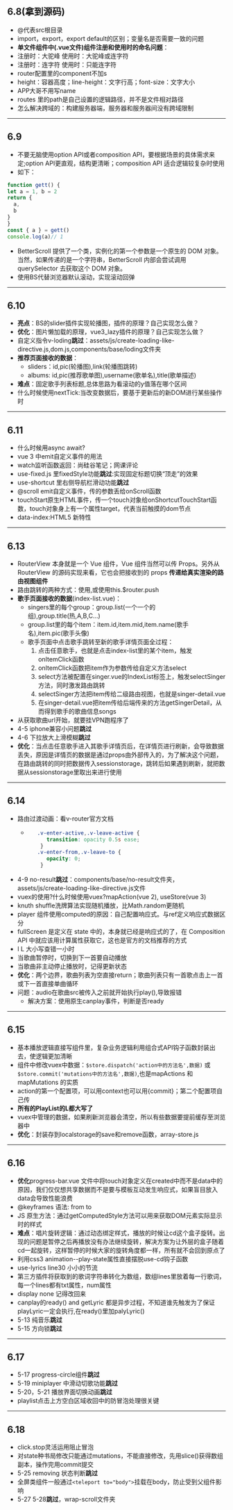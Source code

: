 ## 6.8(拿到源码) ##
- @代表src根目录
- import，export，export default的区别；变量名是否需要一致的问题
- **单文件组件中(.vue文件)组件注册和使用时的命名问题**：
- 注册时：大驼峰 使用时：大驼峰或连字符
- 注册时：连字符 使用时：只能连字符
- router配置里的component不加s
- height：容器高度；line-height：文字行高；font-size：文字大小
- APP大哥不用写name
- routes 里的path是自己设置的逻辑路径，并不是文件相对路径
- 怎么解决跨域的：构建服务器端，服务器和服务器间没有跨域限制

---

## 6.9 ##
- 不要无脑使用option API或者composition API，要根据场景的具体需求来定;option API更直观，结构更清晰；composition API 适合逻辑较复杂时使用
- 如下：
```javascript
function gett() {
let a = 1, b = 2
return {
  a,
  b
}
}
const { a } = gett()
console.log(a)// 1
```
- BetterScroll 提供了一个类，实例化的第一个参数是一个原生的 DOM 对象。当然，如果传递的是一个字符串，BetterScroll 内部会尝试调用 querySelector 去获取这个 DOM 对象。
- 使用BS代替浏览器默认滚动，实现滚动回弹

---

## 6.10 ##
- **亮点**：BS的slider插件实现轮播图，插件的原理？自己实现怎么做？
- **优化**：图片懒加载的原理，vue3_lazy插件的原理？自己实现怎么做？
- 自定义指令v-loding**跳过**：assets/js/create-loading-like-directive.js,dom.js,components/base/loding文件夹
- **推荐页面接收的数据**：
  - sliders：id,pic(轮播图),link(轮播图跳转)  
  - albums: id,pic(推荐歌单图),username(歌单名),title(歌单描述)
- **难点**：固定歌手列表标题,总体思路为看滚动的y值落在哪个区间
- 什么时候使用nextTick:当改变数据后，要基于更新后的新DOM进行某些操作时

---

## 6.11 ##
- 什么时候用async await?
- vue 3 中emit自定义事件的用法
- watch监听函数返回：尚硅谷笔记；网课评论
- use-fixed.js 里fixedStyle功能**跳过**:实现固定标题切换“顶走”的效果
- use-shortcut 里右侧导航栏滑动功能**跳过**
- @scroll emit自定义事件，传的参数丢给onScroll函数
- touchStart原生HTML事件，传一个touch对象给onShortcutTouchStart函数，touch对象身上有一个属性target，代表当前触摸的dom节点
- data-index:HTML5 新特性

---

## 6.13 ##
- RouterView 本身就是一个 Vue 组件，Vue 组件当然可以传 Props。另外从 RouterView 的源码实现来看，它也会把接收到的 props **传递给真实渲染的路由视图组件**
- 路由跳转的两种方式：使用<router-link></router-link>,或使用this.$router.push
- **歌手页面接收的数据**(index-list.vue)：
  - singers里的每个group：group.list(一个一个的组),group.title(热,A,B,C...)
  - group.list里的每个item：item.id,item.mid,item.name(歌手名),item.pic(歌手头像)
  - 歌手页面中点击歌手跳转至新的歌手详情页面全过程：
    1. 点击任意歌手，也就是点击index-list里的某个item，触发onItemClick函数
    2. onItemClick函数把item作为参数传给自定义方法select
    3. select方法被配置在singer.vue的IndexList标签上，触发selectSinger方法，同时激发路由跳转
    4. selectSinger方法把item传给二级路由视图，也就是singer-detail.vue
    5. 在singer-detail.vue把item传给后端传来的方法getSingerDetail，从而得到歌手的歌曲信息songs
- 从获取歌曲url开始，就要挂VPN跑程序了
- 4-5 iphone兼容小问题**跳过**
- 4-6 下拉放大上滑模糊**跳过**
- **优化**：当点击任意歌手进入其歌手详情页后，在详情页进行刷新，会导致数据丢失，原因是详情页的数据是通过props由外部传入的，为了解决这个问题，在路由跳转的同时把数据传入sessionstorage，跳转后如果遇到刷新，就把数据从sessionstorage里取出来进行使用

---

## 6.14 ##
- 路由过渡动画：看v-router官方文档
  - ```css
       .v-enter-active,.v-leave-active {
          transition: opacity 0.5s ease;
        }
       .v-enter-from,.v-leave-to {
          opacity: 0;
        }
    ```
- 4-9 no-result**跳过**：components/base/no-result文件夹，assets/js/create-loading-like-directive.js文件
- vuex的使用?什么时候使用vuex?mapAction(vue 2), useStore(vue 3)
- knuth shuffle洗牌算法实现随机播放，比Math.random更随机
- player 组件使用computed的原因：自己配置响应式。与ref定义响应式数据区分
- fullScreen 是定义在 state 中的，本身就已经是响应式的了，在 Composition API 中就应该用计算属性获取它，这也是官方的文档推荐的方式
- l L 大小写查错一小时
- 当歌曲暂停时，切换到下一首要自动播放
- 当歌曲非主动停止播放时，记得更新状态
- **优化**：两个边界，歌曲列表为空直接return；歌曲列表只有一首歌点击上一首或下一首直接单曲循环
- 问题：audio在歌曲src被传入之前就开始执行play(),导致报错
  - 解决方案：使用原生canplay事件，判断是否ready

---

## 6.15 ##
- 基本播放逻辑直接写组件里，复杂业务逻辑利用组合式API钩子函数封装出去，使逻辑更加清晰
- 组件中修改vuex中数据：`$store.dispatch('action中的方法名',数据)` 或 `$store.commit('mutations中的方法名',数据)`,也是mapActions 和 mapMutations 的实质
- action的第一个配置项，可以用context也可以用{commit}；第二个配置项自己传
- **所有的PlayList的L都大写了**
- vuex中管理的数据，如果刷新浏览器会清空，所以有些数据要提前缓存至浏览器中
- **优化**：封装存到localstorage的save和remove函数，array-store.js

---

## 6.16 ##
- **优化**progress-bar.vue 文件中将touch对象定义在created中而不是data中的原因，我们仅仅想共享数据而不是要与模板互动发生响应式，如果盲目放入data会导致性能浪费
- @keyframes 语法: from to 
- JS 原生方法：通过getComputedStyle方法可以用来获取DOM元素实际显示时的样式
- **难点**：唱片旋转逻辑：通过动态绑定样式，播放的时候让cd这个盒子旋转。出现的问题是暂停之后再播放没有办法继续旋转，解决方案为让外层的盒子随着cd一起旋转，这样暂停的时候大家的旋转角度都一样，所有就不会回到原点了
- 利用css3 animation--play-state属性直接摆脱use-cd钩子函数
- use-lyrics line30 小小的节流
- 第三方插件将获取到的歌词字符串转化为数组，数组lines里放着每一行歌词，每一个lines都有txt属性，num属性
- display none 记得改回来
- canplay的ready() and getLyric 都是异步过程，不知道谁先触发为了保证playLyric一定会执行,在ready()里加palyLyric()
- 5-13 纯音乐**跳过**
- 5-15 方向锁**跳过**

---

## 6.17 ##
- 5-17 progress-circle组件**跳过**
- 5-19 miniplayer 中滑动切歌功能**跳过**
- 5-20，5-21 播放界面切换动画**跳过**
- playlist点击上方空白区域收回中的防冒泡处理很关键

---

## 6.18 ##
- click.stop灵活运用阻止冒泡
- 对state种书局修改只能通过mutations，不能直接修改，先用slice()获得数组副本，操作完用commit提交
- 5-25 removing 状态判断**跳过**
- 全屏类组件一般通过`<teleport to="body">`挂载在body，防止受到父组件影响
- 5-27 5-28**跳过**，wrap-scroll文件夹

